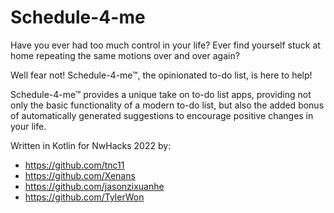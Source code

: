 # Schedule-4-me

Have you ever had too much control in your life? Ever find yourself stuck at home repeating the same motions over and over again?

Well fear not! Schedule-4-me™, the opinionated to-do list, is here to help!

Schedule-4-me™ provides a unique take on to-do list apps, providing not only the basic functionality of a modern to-do list, but also the added bonus of automatically generated suggestions to encourage positive changes in your life.

Written in Kotlin for NwHacks 2022 by:
- https://github.com/tnc11
- https://github.com/Xenans
- https://github.com/jasonzixuanhe
- https://github.com/TylerWon
